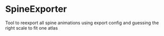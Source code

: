 # SpineExporter
Tool to reexport all spine animations using export config and guessing the right scale to fit one atlas
